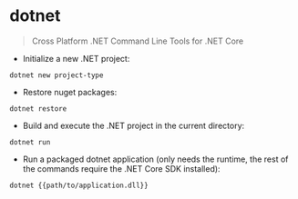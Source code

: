 # dotnet

> Cross Platform .NET Command Line Tools for .NET Core

- Initialize a new .NET project:

`dotnet new project-type`

- Restore nuget packages:

`dotnet restore`

- Build and execute the .NET project in the current directory:

`dotnet run`

- Run a packaged dotnet application (only needs the runtime, the rest of the commands require the .NET Core SDK installed):

`dotnet {{path/to/application.dll}}`
